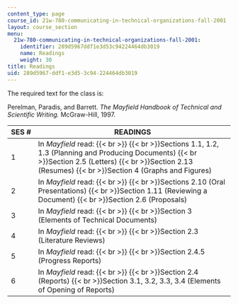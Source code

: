 ```yaml
---
content_type: page
course_id: 21w-780-communicating-in-technical-organizations-fall-2001
layout: course_section
menu:
  21w-780-communicating-in-technical-organizations-fall-2001:
    identifier: 289d5967ddf1e3d53c94224464db3019
    name: Readings
    weight: 30
title: Readings
uid: 289d5967-ddf1-e3d5-3c94-224464db3019
---
```


The required text for the class is:

Perelman, Paradis, and Barrett. _The Mayfield Handbook of Technical and Scientific Writing._ McGraw-Hill, 1997.

| SES # | READINGS |
| --- | --- |
| 1 | In _Mayfield_ read:  {{< br >}}  {{< br >}}Sections 1.1, 1.2, 1.3 (Planning and Producing Documents)  {{< br >}}Section 2.5 (Letters)  {{< br >}}Section 2.13 (Resumes)  {{< br >}}Section 4 (Graphs and Figures) |
| 2 | In _Mayfield_ read:  {{< br >}}  {{< br >}}Sections 2.10 (Oral Presentations)  {{< br >}}Section 1.11 (Reviewing a Document)  {{< br >}}Section 2.6 (Proposals) |
| 3 | In _Mayfield_ read:  {{< br >}}  {{< br >}}Section 3 (Elements of Technical Documents) |
| 4 | In _Mayfield_ read:  {{< br >}}  {{< br >}}Section 2.3 (Literature Reviews) |
| 5 | In _Mayfield_ read:  {{< br >}}  {{< br >}}Section 2.4.5 (Progress Reports) |
| 6 | In _Mayfield_ read:  {{< br >}}  {{< br >}}Section 2.4 (Reports)  {{< br >}}Section 3.1, 3.2, 3.3, 3.4 (Elements of Opening of Reports)